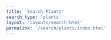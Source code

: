 ```yaml
---
title: 'Search Plants'
search_type: 'plants'
layout: 'layouts/search.html'
permalink: '/search/plants/index.html'
---
```

